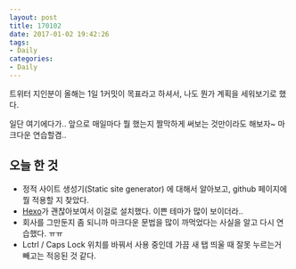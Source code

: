 ```yaml
---
layout: post
title: 170102
date: 2017-01-02 19:42:26
tags:
- Daily
categories:
- Daily
---
```


트위터 지인분이 올해는 1일 1커밋이 목표라고 하셔서, 나도 뭔가 계획을 세워보기로 했다.

일단 여기에다가.. 앞으로 매일마다 뭘 했는지 짤막하게 써보는 것만이라도 해보자~ 마크다운 연습할겸..

## 오늘 한 것
* 정적 사이트 생성기(Static site generator) 에 대해서 알아보고, github 페이지에 뭘 적용할 지 찾았다.
* [Hexo](https://hexo.io)가 괜찮아보여서 이걸로 설치했다. 이쁜 테마가 많이 보이더라..
* 회사를 그만둔지 좀 되니까 마크다운 문법을 많이 까먹었다는 사실을 알고 다시 연습했다. ㅠㅠ
* Lctrl / Caps Lock 위치를 바꿔서 사용 중인데 가끔 새 탭 띄울 때 잘못 누르는거 빼고는 적응된 것 같다.
